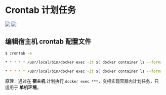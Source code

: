 # Crontab 计划任务

[![](https://img.shields.io/badge/AD-%E8%85%BE%E8%AE%AF%E4%BA%91%E5%AE%B9%E5%99%A8%E6%9C%8D%E5%8A%A1-blue.svg)](https://cloud.tencent.com/redirect.php?redirect=10058&cps_key=3a5255852d5db99dcd5da4c72f05df61) [![](https://img.shields.io/badge/Support-%E8%85%BE%E8%AE%AF%E4%BA%91%E8%87%AA%E5%AA%92%E4%BD%93-brightgreen.svg)](https://cloud.tencent.com/developer/support-plan?invite_code=13vokmlse8afh)

## 编辑宿主机 crontab 配置文件

```bash
$ crontab -e
```

```bash
* * * * * /usr/local/bin/docker exec -it $( docker container ls --format '{{.ID}}' -f label=com.khs1994.com -f label=com.docker.compose.service=php7 ) sh -c "php /app/path-to-your-project/artisan schedule:run >> /dev/null 2>&1"

* * * * * /usr/local/bin/docker exec -it $( docker container ls --format '{{.ID}}' -f label=com.khs1994.com -f label=com.docker.swarm.service.name=lnmp_php7 ) sh -c "php /app/path-to-your-project/artisan schedule:run >> /dev/null 2>&1"
```

原理：通过在 **宿主机** 计划执行 `docker exec ***`，变相实现容器内计划任务，只适用于 **单机环境**。
